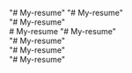 "# My-resume" 
"# My-resume"  
"# My-resume"  
#   M y - r e s u m e  
 "# My-resume"  
"# My-resume"  
"# My-resume"  
"# My-resume"  
